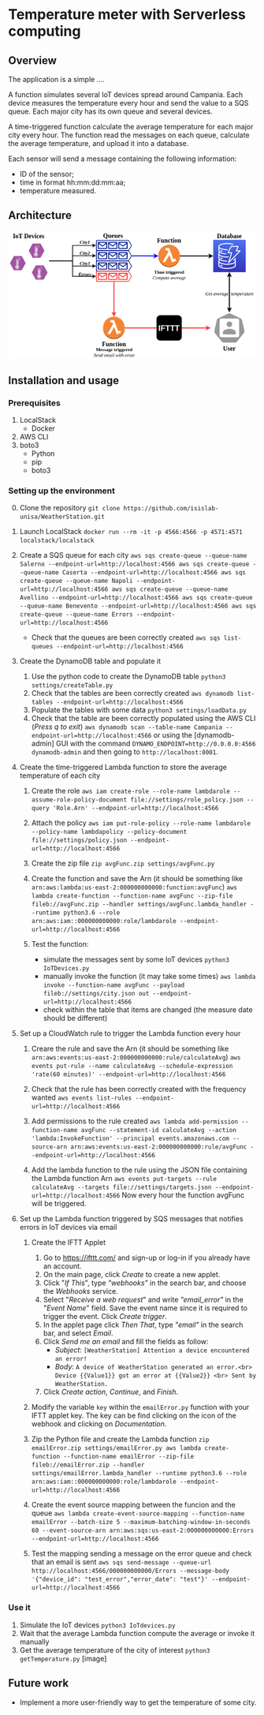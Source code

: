 # Temperature meter with Serverless computing

## Overview
The application is a simple ....

A function simulates several IoT devices spread around Campania. Each device measures the temperature every hour and send the value to a SQS queue. Each major city has its own queue and several devices.

A time-triggered function calculate the average temperature for each major city every hour. The function read the messages on each queue, calculate the average temperature, and upload it into a database.


Each sensor will send a message containing the following information:
- ID of the sensor;
- time in format hh:mm:dd:mm:aa;
- temperature measured.

## Architecture

<p align="center"><img src="./images/architecture.png"/></p>

## Installation and usage

### Prerequisites
1. LocalStack
	- Docker
2. AWS CLI
3. boto3
	- Python
	- pip
	- boto3

### Setting up the environment
0. Clone the repository
`git clone https://github.com/isislab-unisa/WeatherStation.git`

1. Launch LocalStack
`docker run --rm -it -p 4566:4566 -p 4571:4571 localstack/localstack`

2. Create a SQS queue for each city 
`
aws sqs create-queue --queue-name Salerno --endpoint-url=http://localhost:4566
aws sqs create-queue --queue-name Caserta --endpoint-url=http://localhost:4566
aws sqs create-queue --queue-name Napoli --endpoint-url=http://localhost:4566
aws sqs create-queue --queue-name Avellino --endpoint-url=http://localhost:4566
aws sqs create-queue --queue-name Benevento --endpoint-url=http://localhost:4566
aws sqs create-queue --queue-name Errors --endpoint-url=http://localhost:4566
`
	- Check that the queues are been correctly created
	`aws sqs list-queues --endpoint-url=http://localhost:4566`

3. Create the DynamoDB table and populate it
	1) Use the python code to create the DynamoDB table
	`python3 settings/createTable.py`
	2) Check that the tables are been correctly created
	`aws dynamodb list-tables --endpoint-url=http://localhost:4566`
	3) Populate the tables with some data
	`python3 settings/loadData.py`
	4) Check that the table are been correctly populated using the AWS CLI (*Press q to exit*)
	`aws dynamodb scan --table-name Campania --endpoint-url=http://localhost:4566`
	or using the [dynamodb-admin] GUI with the command
	`DYNAMO_ENDPOINT=http://0.0.0.0:4566 dynamodb-admin`
	and then going to `http://localhost:8001`.

4. Create the time-triggered Lambda function to store the average temperature of each city 
	1) Create the role
	`aws iam create-role --role-name lambdarole --assume-role-policy-document file://settings/role_policy.json --query 'Role.Arn' --endpoint-url=http://localhost:4566`

	2) Attach the policy
	`aws iam put-role-policy --role-name lambdarole --policy-name lambdapolicy --policy-document file://settings/policy.json --endpoint-url=http://localhost:4566`

	3) Create the zip file
	`zip avgFunc.zip settings/avgFunc.py`
	
	4) Create the function and save the Arn 
		(it should be something like `arn:aws:lambda:us-east-2:000000000000:function:avgFunc`)
	`aws lambda create-function --function-name avgFunc --zip-file fileb://avgFunc.zip --handler settings/avgFunc.lambda_handler --runtime python3.6 --role arn:aws:iam::000000000000:role/lambdarole --endpoint-url=http://localhost:4566`

	5) Test the function:
		- simulate the messages sent by some IoT devices
		`python3 IoTDevices.py`
		- manually invoke the function (it may take some times)
		`aws lambda invoke --function-name avgFunc --payload fileb://settings/city.json out --endpoint-url=http://localhost:4566`
		- check within the table that items are changed (the measure date should be different)

5. Set up a CloudWatch rule to trigger the Lambda function every hour
	1) Creare the rule and save the Arn (it should be something like `arn:aws:events:us-east-2:000000000000:rule/calculateAvg`)
	`aws events put-rule --name calculateAvg --schedule-expression 'rate(60 minutes)' --endpoint-url=http://localhost:4566`

	2) Check that the rule has been correctly created with the frequency wanted
	`aws events list-rules --endpoint-url=http://localhost:4566`

	3) Add permissions to the rule created 
	`aws lambda add-permission --function-name avgFunc --statement-id calculateAvg --action 'lambda:InvokeFunction' --principal events.amazonaws.com --source-arn arn:aws:events:us-east-2:000000000000:rule/avgFunc --endpoint-url=http://localhost:4566`

	4) Add the lambda function to the rule using the JSON file containing the Lambda function Arn
	`aws events put-targets --rule calculateAvg --targets file://settings/targets.json --endpoint-url=http://localhost:4566`
	Now every hour the function avgFunc will be triggered.


6. Set up the Lambda function triggered by SQS messages that notifies errors in IoT devices via email

	1) Create the IFTT Applet
		1. Go to https://ifttt.com/ and sign-up or log-in if you already have an account.
		2. On the main page, click *Create* to create a new applet.
		3. Click "*If This*", type *"webhooks"* in the search bar, and choose the *Webhooks* service.
		4. Select "*Receive a web request*" and write *"email_error"* in the "*Event Name*" field. Save the event name since it is required to trigger the event. Click *Create trigger*.
		5. In the applet page click *Then That*, type *"email"* in the search bar, and select *Email*.
		6. Click *Send me an email* and fill the fields as follow:
			- *Subject*: 
		``[WeatherStation] Attention a device encountered an error!``
			- *Body*: 
		``A device of WeatherStation generated an error.<br> 
Device {{Value1}} got an error at {{Value2}} <br>
Sent by WeatherStation.``
		7. Click *Create action*, *Continue*, and *Finish*.

	2) Modify the variable `key` within the `emailError.py` function with your IFTT applet key. The key can be find clicking on the icon of the webhook and clicking on *Documentation*.

	3) Zip the Python file and create the Lambda function
	`zip emailError.zip settings/emailError.py
	aws lambda create-function --function-name emailError --zip-file fileb://emailError.zip --handler settings/emailError.lambda_handler --runtime python3.6 --role arn:aws:iam::000000000000:role/lambdarole --endpoint-url=http://localhost:4566
	`

	4) Create the event source mapping between the funcion and the queue
	`aws lambda create-event-source-mapping --function-name emailError --batch-size 5 --maximum-batching-window-in-seconds 60 --event-source-arn arn:aws:sqs:us-east-2:000000000000:Errors --endpoint-url=http://localhost:4566`

	5) Test the mapping sending a message on the error queue and check that an email is sent
	`aws sqs send-message --queue-url http://localhost:4566/000000000000/Errors --message-body '{"device_id": "test_error","error_date": "test"}' --endpoint-url=http://localhost:4566`

### Use it
1. Simulate the IoT devices
`python3 IoTdevices.py`
2. Wait that the average Lambda function compute the average or invoke it manually
3. Get the average temperature of the city of interest
`python3 getTemperature.py`
[image]

## Future work
- Implement a more user-friendly way to get the temperature of some city.

